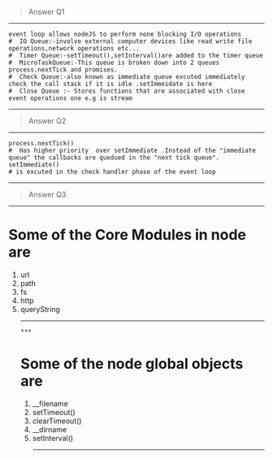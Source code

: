   > Answer Q1
  ***
    event loop allows nodeJS to perform none blocking I/O operations 
    #  IO Queue:-involve external computer devices like read write file operations,network operations etc...
    #  Timer Queue:-setTimeout(),setInterval()are added to the timer queue
    #  MicroTaskQueue:-This queue is broken down into 2 queues process.nextTick and promises.
    #  Check Queue:-also known as immediate queue excuted immediately check the call stack if it is idle .setImmeidate is here
    #  Close Queue :- Stores functions that are associated with close event operations one e.g is stream 
  ***

  >Answer Q2

  ***

    process.nextTick()  
    #  Has higher priority  over setImmediate .Instead of the "immediate queue" the callbacks are quedued in the "next tick queue".
    setImmediate()
    # is excuted in the check handler phase of the event loop

  ***
  >Answer Q3

  ***
  #  Some of  the Core Modules in node  are
  <ol>
  <li>url</li>
  <li>path</li>
  <li>fs</li>
  <li>http</li>
  <li>queryString</li>
 
 
  ***
    ***
  #  Some of  the node global objects  are
   <ol>
  <li>__filename</li>
  <li>setTimeout()</li>
  <li>clearTimeout()</li>
  <li>__dirname</li>
    <li>setInterval()</li>

  ***